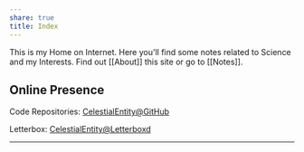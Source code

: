 ```yaml
---
share: true
title: Index
---
```

This is my Home on Internet. Here you'll find some notes related to Science and my Interests. Find out [[About]] this site or go to [[Notes]].

<h2>Online Presence</h2>
<p>Code Repositories: <a href="https://github.com/stardoom4">CelestialEntity@GitHub</a></p>
<p>Letterbox: <a href="https://letterboxd.com/celestialentity/">CelestialEntity@Letterboxd</a></p>
<hr>
